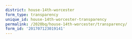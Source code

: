 ```yaml
---
district: house-14th-worcester
form_type: transparency
unique_id: house-14th-worcester-transparency
permalink: /2020bq/house-14th-worcester/transparency/
form_id: '201707123019141'
---
```

